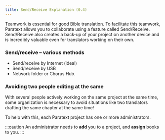 ```yaml
---
title: Send/Receive Explanation (0.4)
---
```

Teamwork is essential for good Bible translation. To facilitate this teamwork, Paratext allows you to collaborate using a feature called Send/Receive. Send/Receive also creates a back-up of your project on another device and is incredibly valuable even for translators working on their own.

### Send/receive – various methods

-   Send/receive by Internet (ideal)
-   Send/receive by USB
-   Network folder or Chorus Hub.

### Avoiding two people editing at the same

With several people actively working on the same project at the same time, some organization is necessary to avoid situations like two translators drafting the same chapter at the same time!

To help with this, each Paratext project has one or more administrators.

:::caution
An administrator needs to **add** you to a project, and **assign** books to you.
:::
